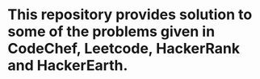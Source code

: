 # This repository provides solution to some of the problems given in CodeChef, Leetcode, HackerRank and HackerEarth.
